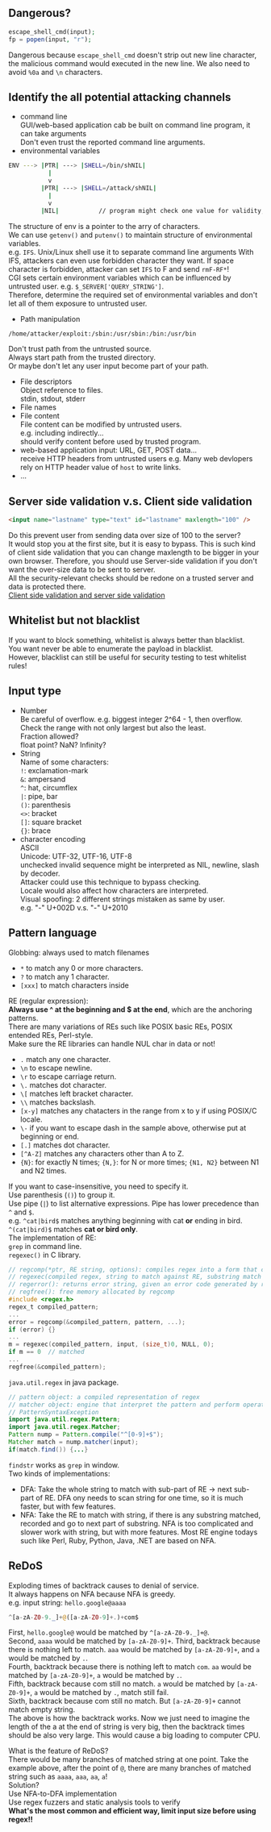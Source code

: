 ## Dangerous?
```php
escape_shell_cmd(input);
fp = popen(input, "r");
```
Dangerous because `escape_shell_cmd` doesn't strip out new line character, the malicious command would executed in the new line. We also need to avoid `%0a` and `\n` characters.  

## Identify the all potential attacking channels
* command line  
GUI/web-based application cab be built on command line program, it can take arguments  
Don't even trust the reported command line arguments.  
* environmental variables  
```sh
ENV ---> |PTR| ---> |SHELL=/bin/shNIL|
           |
           v
         |PTR| ---> |SHELL=/attack/shNIL|
           |
           v
         |NIL|           // program might check one value for validity, but use a different value!
```
The structure of env is a pointer to the arry of characters.  
We can use `getenv()` and `putenv()` to maintain structure of environmental variables.  
e.g. `IFS`. Unix/Linux shell use it to separate command line arguments
With IFS, attackers can even use forbidden character they want. If space character is forbidden, attacker can set `IFS` to F and send `rmF-RF*`!  
CGI sets certain environment variables which can be influenced by untrusted user. e.g. `$_SERVER['QUERY_STRING']`.  
Therefore, determine the required set of environmental variables and don't let all of them exposure to untrusted user.  
* Path manipulation  
```sh
/home/attacker/exploit:/sbin:/usr/sbin:/bin:/usr/bin
```
Don't trust path from the untrusted source.  
Always start path from the trusted directory.  
Or maybe don't let any user input become part of your path.  
* File descriptors  
Object reference to files.  
stdin, stdout, stderr  
* File names  
* File content  
File content can be modified by untrusted users.  
e.g. including indirectly...  
should verify content before used by trusted program.  
* web-based application input: URL, GET, POST data...  
receive HTTP headers from untrusted users e.g. Many web devlopers rely on HTTP header value of `host` to write links.  
* ...

## Server side validation v.s. Client side validation
```html
<input name="lastname" type="text" id="lastname" maxlength="100" />
```
Do this prevent user from sending data over size of 100 to the server?  
It would stop you at the first site, but it is easy to bypass. This is such kind of client side validation that you can change maxlength to be bigger in your own browser. Therefore, you should use Server-side validation if you don't want the over-size data to be sent to server.  
All the security-relevant checks should be redone on a trusted server and data is protected there.  
[Client side validation and server side validation](http://net-informations.com/faq/asp/validation.htm)  

## Whitelist but not blacklist
If you want to block something, whitelist is always better than blacklist.  
You want never be able to enumerate the payload in blacklist.  
However, blacklist can still be useful for security testing to test whitelist rules!

## Input type
* Number  
Be careful of overflow. e.g. biggest integer 2^64 - 1, then overflow.  
Check the range with not only largest but also the least.  
Fraction allowed?  
float point? NaN? Infinity?  
* String  
Name of some characters:  
`!`: exclamation-mark  
`&`: ampersand  
`^`: hat, circumflex  
`|`: pipe, bar  
`()`: parenthesis  
`<>`: bracket  
`[]`: square bracket  
`{}`: brace  
* character encoding  
ASCII  
Unicode: UTF-32, UTF-16, UTF-8  
unchecked invalid sequence might be interpreted as NIL, newline, slash by decoder.  
Attacker could use this technique to bypass checking.  
Locale would also affect how characters are interpreted.  
Visual spoofing: 2 different strings mistaken as same by user.  
e.g. "-" U+002D v.s. "-" U+2010  

## Pattern language
Globbing: always used to match filenames  
* `*` to match any 0 or more characters.  
* `?` to match any 1 character.  
* `[xxx]` to match characters inside  

RE (regular expression):  
**Always use ^ at the beginning and $ at the end**, which are the anchoring patterns.  
There are many variations of REs such like POSIX basic REs, POSIX entended REs, Perl-style.  
Make sure the RE libraries can handle NUL char in data or not!  
* `.` match any one character.  
* `\n` to escape newline.  
* `\r` to escape carriage return.  
* `\.` matches dot character.  
* `\[` matches left bracket character.  
* `\\` matches backslash.  
* `[x-y]` matches any chatacters in the range from x to y if using POSIX/C locale.  
* `\-` if you want to escape dash in the sample above, otherwise put at beginning or end.  
* `[.]` matches dot character.  
* `[^A-Z]` matches any characters other than A to Z.  
* `{N}`: for exactly N times; `{N,}`: for N or more times; `{N1, N2}` between N1 and N2 times.  

If you want to case-insensitive, you need to specify it.  
Use parenthesis (`()`) to group it.  
Use pipe (`|`) to list alternative expressions. Pipe has lower precedence than `^` and `$`.  
e.g. `^cat|bird$` matches anything beginning with cat **or** ending in bird. `^(cat|bird)$` matches **cat or bird only**.  
The implementation of RE:  
`grep` in command line.  
`regexec()` in C library.  
```c
// regcomp(*ptr, RE string, options): compiles regex into a form that can be later used by regexec
// regexec(compiled regex, string to match against RE, substring match info, options): matches string against the precompiled regex created by regcomp, return 0 if matched.
// regerror(): returns error string, given an error code generated by regcomp or regex when regcomp return nonzero.
// regfree(): free memory allocated by regcomp
#include <regex.h>
regex_t compiled_pattern;
...
error = regcomp(&compiled_pattern, pattern, ...);
if (error) {}
...
m = regexec(compiled_pattern, input, (size_t)0, NULL, 0);
if m == 0  // matched
...
regfree(&compiled_pattern);
```  
`java.util.regex` in java package.  
```java
// pattern object: a compiled representation of regex
// matcher object: engine that interpret the pattern and perform operation against the input string  
// PatternSyntaxException
import java.util.regex.Pattern;
import java.util.regex.Matcher;
Pattern nump = Pattern.compile("^[0-9]+$");
Matcher match = nump.matcher(input);
if(match.find()) {...}
```  
`findstr` works as `grep` in window.  
Two kinds of implementations:  
* DFA: Take the whole string to match with sub-part of RE -> next sub-part of RE. DFA ony needs to scan string for one time, so it is much faster, but with few features.  
* NFA: Take the RE to match with string, if there is any substring matched, recorded and go to next part of substring. NFA is too complicated and slower work with string, but with more features. Most RE engine todays such like Perl, Ruby, Python, Java, .NET are based on NFA.  

## ReDoS
Exploding times of backtrack causes to denial of service.  
It always happens on NFA because NFA is greedy.  
e.g. input string: `hello.google@aaaa`  
```php
^[a-zA-Z0-9._]+@([a-zA-Z0-9]+.)+com$
```  
First, `hello.google@` would be matched by `^[a-zA-Z0-9._]+@`.  
Second, `aaaa` would be matched by `[a-zA-Z0-9]+`.
Third, backtrack because there is nothing left to match. `aaa` would be matched by `[a-zA-Z0-9]+`, and `a` would be matched by `.`.  
Fourth, backtrack because there is nothing left to match `com`. `aa` would be matched by `[a-zA-Z0-9]+`, `a` would be matched by `.`.  
Fifth, backtrack because com still no match. `a` would be matched by `[a-zA-Z0-9]+`, `a` would be matched by `.`, match still fail.  
Sixth, backtrack because com still no match. But `[a-zA-Z0-9]+` cannot match empty string.  
The above is how the backtrack works. Now we just need to imagine the length of the a at the end of string is very big, then the backtrack times should be also very large. This would cause a big loading to computer CPU.  

What is the feature of ReDoS?  
There would be many branches of matched string at one point. Take the example above, after the point of `@`, there are many branches of matched string such as `aaaa`, `aaa`, `aa`, `a`!  
Solution?  
Use NFA-to-DFA implementation  
Use regex fuzzers and static analysis tools to verify  
**What's the most common and efficient way, limit input size before using regex!!**
